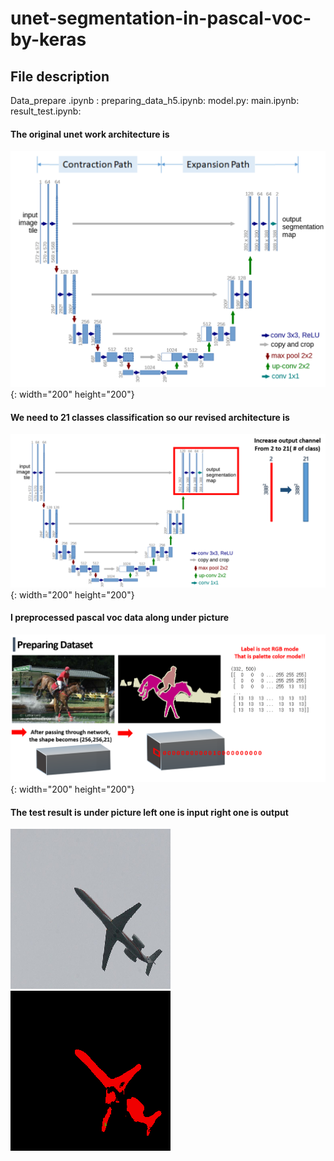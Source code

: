 # unet-segmentation-in-pascal-voc-by-keras

## File description
Data_prepare .ipynb :
preparing_data_h5.ipynb:
model.py:
main.ipynb:
result_test.ipynb:


#### The original unet work architecture is 
![1](./read_md/1.png){: width="200" height="200"}



#### We need to 21 classes classification so our revised architecture is 
![2](./read_md/2.png){: width="200" height="200"}



#### I preprocessed pascal voc data along under picture
![3](./read_md/3.png){: width="200" height="200"}


#### The test result is under picture left one is input right one is output
![4](./read_md/4.png) ![5](./read_md/5.png)
